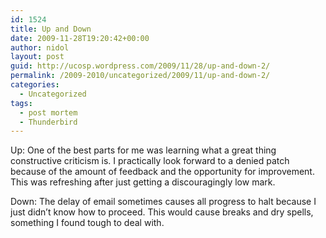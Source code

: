 ```yaml
---
id: 1524
title: Up and Down
date: 2009-11-28T19:20:42+00:00
author: nidol
layout: post
guid: http://ucosp.wordpress.com/2009/11/28/up-and-down-2/
permalink: /2009-2010/uncategorized/2009/11/up-and-down-2/
categories:
  - Uncategorized
tags:
  - post mortem
  - Thunderbird
---
```

Up: One of the best parts for me was learning what a great thing constructive criticism is. I practically look forward to a denied patch because of the amount of feedback and the opportunity for improvement. This was refreshing after just getting a discouragingly low mark.

Down: The delay of email sometimes causes all progress to halt because I just didn&#8217;t know how to proceed. This would cause breaks and dry spells, something I found tough to deal with.